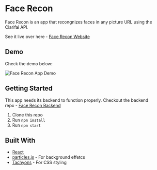 # Face Recon

Face Recon is an app that recongnizes faces in any picture URL using the Clarifai API.

See it live over here - [Face Recon Website](https://face-recon-app.herokuapp.com/)

## Demo

Check the demo below:

![Face Recon App Demo](demo/demo.gif)

## Getting Started

This app needs its backend to function properly. 
Checkout the backend repo - [Face Recon Backend](https://github.com/guvarallo/facerecognition-api)

1. Clone this repo
2. Run `npm install`
3. Run `npm start`

## Built With

* [React](https://reactjs.org/)
* [particles.js](https://github.com/VincentGarreau/particles.js/) - For background effetcs
* [Tachyons](http://tachyons.io/) - For CSS styling
